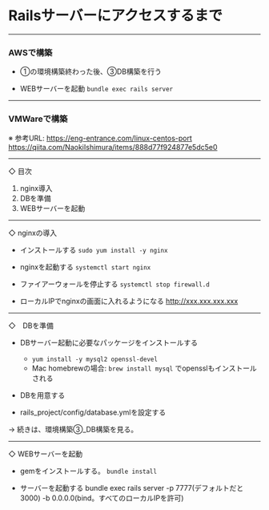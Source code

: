 # Railsサーバーにアクセスするまで


***

### AWSで構築

* ①の環境構築終わった後、③DB構築を行う

* WEBサーバーを起動
  `bundle exec rails server`

***

### VMWareで構築

※ 参考URL:
https://eng-entrance.com/linux-centos-port
https://qiita.com/NaokiIshimura/items/888d77f924877e5dc5e0

----------------------------------------------------------------------------------------
◇ 目次

1. nginx導入
2. DBを準備
3. WEBサーバーを起動

----------------------------------------------------------------------------------------
◇ nginxの導入

* インストールする
  `sudo yum install -y nginx`

* nginxを起動する
  `systemctl start nginx`

* ファイアーウォールを停止する
  `systemctl stop firewall.d`

* ローカルIPでnginxの画面に入れるようになる
  http://xxx.xxx.xxx.xxx

----------------------------------------------------------------------------------------
◇　DBを準備

* DBサーバー起動に必要なパッケージをインストールする
  * `yum install -y mysql2 openssl-devel`
  * Mac homebrewの場合: `brew install mysql` でopensslもインストールされる

* DBを用意する

* rails_project/config/database.ymlを設定する

→ 続きは、環境構築③_DB構築を見る。

----------------------------------------------------------------------------------------
◇ WEBサーバーを起動

* gemをインストールする。
  `bundle install`

* サーバーを起動する
  bundle exec rails server -p 7777(デフォルトだと3000) -b 0.0.0.0(bind。すべてのローカルIPを許可)
